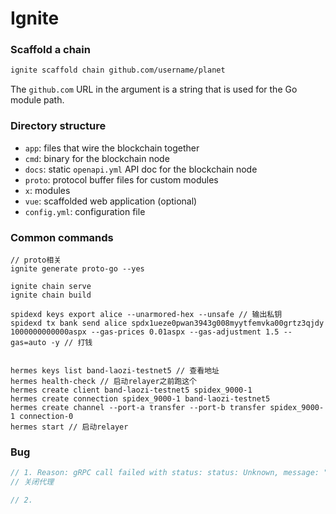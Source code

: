 # Ignite



### Scaffold a chain

```bash
ignite scaffold chain github.com/username/planet
```

The `github.com` URL in the argument is a string that is used for the Go module path. 



### Directory structure

- `app`: files that wire the blockchain together
- `cmd`: binary for the blockchain node
- `docs`: static `openapi.yml` API doc for the blockchain node
- `proto`: protocol buffer files for custom modules
- `x`: modules
- `vue`: scaffolded web application (optional)
- `config.yml`: configuration file



### Common commands

```shell
// proto相关
ignite generate proto-go --yes

ignite chain serve
ignite chain build

spidexd keys export alice --unarmored-hex --unsafe // 输出私钥
spidexd tx bank send alice spdx1ueze0pwan3943g008myytfemvka00grtz3qjdy 1000000000000aspx --gas-prices 0.01aspx --gas-adjustment 1.5 --gas=auto -y // 打钱


hermes keys list band-laozi-testnet5 // 查看地址
hermes health-check // 启动relayer之前跑这个
hermes create client band-laozi-testnet5 spidex_9000-1
hermes create connection spidex_9000-1 band-laozi-testnet5
hermes create channel --port-a transfer --port-b transfer spidex_9000-1 connection-0
hermes start // 启动relayer
```



### Bug

```javascript
// 1. Reason: gRPC call failed with status: status: Unknown, message: "transport error", details: [], metadata: MetadataMap { headers: {} }
// 关闭代理

// 2. 
```

